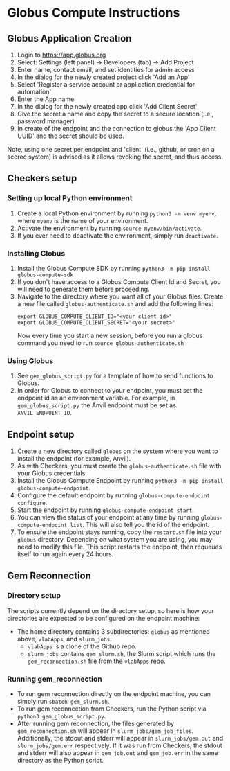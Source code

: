 # Globus Compute Instructions

## Globus Application Creation
1. Login to https://app.globus.org
2. Select: Settings (left panel) -> Developers (tab) -> Add Project
3. Enter name, contact email, and set identities for admin access
4. In the dialog for the newly created project click 'Add an App'
5. Select 'Register a service account or application credential for automation'
6. Enter the App name
7. In the dialog for the newly created app click 'Add Client Secret'
8. Give the secret a name and copy the secret to a secure location (i.e., password manager)
9. In create of the endpoint and the connection to globus the 'App Client UUID' and the secret should be used.

Note, using one secret per endpoint and 'client' (i.e., github, or cron on a scorec system) is advised as it allows revoking the secret, and thus access.

## Checkers setup

### Setting up local Python environment
1. Create a local Python environment by running `python3 -m venv myenv`, where `myenv` is the name of your environment.
2. Activate the environment by running `source myenv/bin/activate`.
3. If you ever need to deactivate the environment, simply run `deactivate`.

### Installing Globus
1. Install the Globus Compute SDK by running `python3 -m pip install globus-compute-sdk`
2. If you don't have access to a Globus Compute Client Id and Secret, you will need to generate them before proceeding.
3. Navigate to the directory where you want all of your Globus files. Create a new file called `globus-authenticate.sh` and add the following lines:
    ```
    export GLOBUS_COMPUTE_CLIENT_ID="<your client id>"
    export GLOBUS_COMPUTE_CLIENT_SECRET="<your secret>"
    ```
    Now every time you start a new session, before you run a globus command you need to run `source globus-authenticate.sh`

### Using Globus
1. See `gem_globus_script.py` for a template of how to send functions to Globus. 
2. In order for Globus to connect to your endpoint, you must set the endpoint id as an environment variable. For example, in `gem_globus_script.py` the Anvil endpoint must be set as `ANVIL_ENDPOINT_ID`.

## Endpoint setup
1. Create a new directory called `globus` on the system where you want to install the endpoint (for example, Anvil).
2. As with Checkers, you must create the `globus-authenticate.sh` file with your Globus credentials.
3. Install the Globus Compute Endpoint by running `python3 -m pip install globus-compute-endpoint`.
4. Configure the default endpoint by running `globus-compute-endpoint configure`.
5. Start the endpoint by running `globus-compute-endpoint start`.
6. You can view the status of your endpoint at any time by running `globus-compute-endpoint list`. This will also tell you the id of the endpoint.
7. To ensure the endpoint stays running, copy the `restart.sh` file into your `globus` directory. Depending on what system you are using, you may need to modify this file. This script restarts the endpoint, then requeues itself to run again every 24 hours.

## Gem Reconnection

### Directory setup
The scripts currently depend on the directory setup, so here is how your directories are expected to be configured on the endpoint machine:
- The home directory contains 3 subdirectories: `globus` as mentioned above, `vlabApps`, and `slurm_jobs`.
    - `vlabApps` is a clone of the Github repo.
    - `slurm_jobs` contains `gem_slurm.sh`, the Slurm script which runs the `gem_reconnection.sh` file from the `vlabApps` repo.

### Running gem_reconnection
- To run gem reconnection directly on the endpoint machine, you can simply run `sbatch gem_slurm.sh`.
- To run gem reconnection from Checkers, run the Python script via `python3 gem_globus_script.py`.
- After running gem reconnection, the files generated by `gem_reconnection.sh` will appear in `slurm_jobs/gem_job_files`. Additionally, the stdout and stderr will appear in `slurm_jobs/gem.out` and `slurm_jobs/gem.err` respectively. If it was run from Checkers, the stdout and stderr will also appear in `gem_job.out` and `gem_job.err` in the same directory as the Python script.
